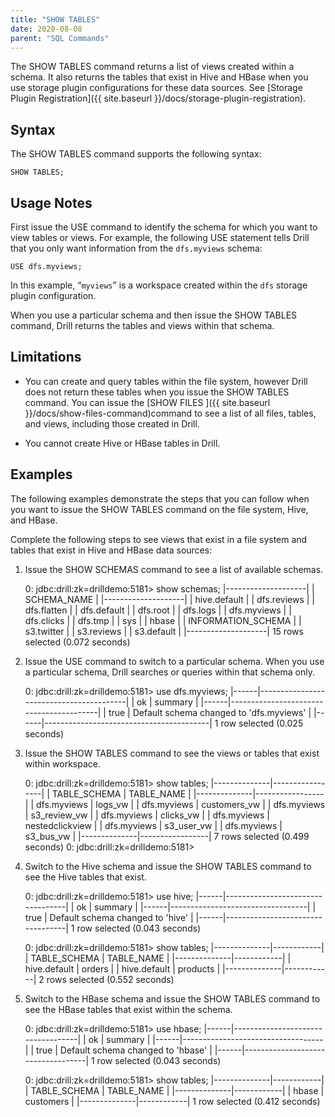 ```yaml
---
title: "SHOW TABLES"
date: 2020-08-08
parent: "SQL Commands"
---
```

The SHOW TABLES command returns a list of views created within a schema. It
also returns the tables that exist in Hive and HBase when you use storage plugin configurations for these data sources. See [Storage Plugin
Registration]({{ site.baseurl }}/docs/storage-plugin-registration).

## Syntax

The SHOW TABLES command supports the following syntax:

    SHOW TABLES;

## Usage Notes

First issue the USE command to identify the schema for which you want to view
tables or views. For example, the following USE statement tells Drill that you
only want information from the `dfs.myviews` schema:

    USE dfs.myviews;

In this example, “`myviews`” is a workspace created within the
`dfs` storage plugin configuration.

When you use a particular schema and then issue the SHOW TABLES command, Drill
returns the tables and views within that schema.

## Limitations

  * You can create and query tables within the file system, however Drill does not return these tables when you issue the SHOW TABLES command. You can issue the [SHOW FILES ]({{ site.baseurl }}/docs/show-files-command)command to see a list of all files, tables, and views, including those created in Drill. 

  * You cannot create Hive or HBase tables in Drill. 

## Examples

The following examples demonstrate the steps that you can follow when you want
to issue the SHOW TABLES command on the file system, Hive, and HBase.  
  
Complete the following steps to see views that exist in a file system and
tables that exist in Hive and HBase data sources:

  1. Issue the SHOW SCHEMAS command to see a list of available schemas.

        0: jdbc:drill:zk=drilldemo:5181> show schemas;
        |--------------------|
        | SCHEMA_NAME        |
        |--------------------|
        | hive.default       |
        | dfs.reviews        |
        | dfs.flatten        |
        | dfs.default        |
        | dfs.root           |
        | dfs.logs           |
        | dfs.myviews        |
        | dfs.clicks         |
        | dfs.tmp            |
        | sys                |
        | hbase              |
        | INFORMATION_SCHEMA |
        | s3.twitter         |
        | s3.reviews         |
        | s3.default         |
        |--------------------|
        15 rows selected (0.072 seconds)

  2. Issue the USE command to switch to a particular schema. When you use a particular schema, Drill searches or queries within that schema only. 

        0: jdbc:drill:zk=drilldemo:5181> use dfs.myviews;
        |------|-----------------------------------------|
        | ok   | summary                                 |
        |------|-----------------------------------------|
        | true | Default schema changed to 'dfs.myviews' |
        |------|-----------------------------------------|
        1 row selected (0.025 seconds)

  3. Issue the SHOW TABLES command to see the views or tables that exist within workspace.

        0: jdbc:drill:zk=drilldemo:5181> show tables;
        |--------------|-----------------|
        | TABLE_SCHEMA | TABLE_NAME      |
        |--------------|-----------------|
        | dfs.myviews  | logs_vw         |
        | dfs.myviews  | customers_vw    |
        | dfs.myviews  | s3_review_vw    |
        | dfs.myviews  | clicks_vw       |
        | dfs.myviews  | nestedclickview |
        | dfs.myviews  | s3_user_vw      |
        | dfs.myviews  | s3_bus_vw       |
        |--------------|-----------------|
        7 rows selected (0.499 seconds)
        0: jdbc:drill:zk=drilldemo:5181>

  4. Switch to the Hive schema and issue the SHOW TABLES command to see the Hive tables that exist.

        0: jdbc:drill:zk=drilldemo:5181> use hive;
        |------|----------------------------------|
        | ok   | summary                          |
        |------|----------------------------------|
        | true | Default schema changed to 'hive' |
        |------|----------------------------------|
        1 row selected (0.043 seconds)
         
        0: jdbc:drill:zk=drilldemo:5181> show tables;
        |--------------|------------|
        | TABLE_SCHEMA | TABLE_NAME |
        |--------------|------------|
        | hive.default | orders     |
        | hive.default | products   |
        |--------------|------------|
        2 rows selected (0.552 seconds)

  5. Switch to the HBase schema and issue the SHOW TABLES command to see the HBase tables that exist within the schema.

        0: jdbc:drill:zk=drilldemo:5181> use hbase;
        |------|-----------------------------------|
        | ok   | summary                           |
        |------|-----------------------------------|
        | true | Default schema changed to 'hbase' |
        |------|-----------------------------------|
        1 row selected (0.043 seconds)
         
         
        0: jdbc:drill:zk=drilldemo:5181> show tables;
        |--------------|------------|
        | TABLE_SCHEMA | TABLE_NAME |
        |--------------|------------|
        | hbase        | customers  |
        |--------------|------------|
        1 row selected (0.412 seconds)

  
